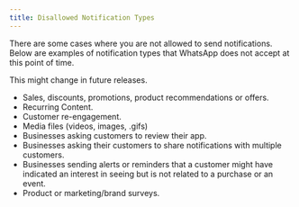 ```yaml
---
title: Disallowed Notification Types
---
```


There are some cases where you are not allowed to send notifications. Below are examples of notification types that WhatsApp does not accept at this point of time. 

This might change in future releases.

* Sales, discounts, promotions, product recommendations or offers.
* Recurring Content.
* Customer re-engagement.
* Media files (videos, images, .gifs)
* Businesses asking customers to review their app.
* Businesses asking their customers to share notifications with multiple customers.
* Businesses sending alerts or reminders that a customer might have indicated an interest in seeing but is not related to a purchase or an event.
* Product or marketing/brand surveys.